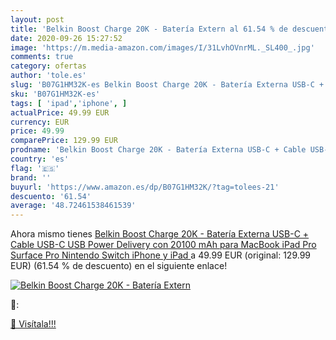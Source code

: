 ```yaml
---
layout: post
title: 'Belkin Boost Charge 20K - Batería Extern al 61.54 % de descuento'
date: 2020-09-26 15:27:52
image: 'https://m.media-amazon.com/images/I/31LvhOVnrML._SL400_.jpg'
comments: true
category: ofertas
author: 'tole.es'
slug: 'B07G1HM32K-es Belkin Boost Charge 20K - Batería Externa USB-C + Cable...'
sku: 'B07G1HM32K-es'
tags: [ 'ipad','iphone', ]
actualPrice: 49.99 EUR
currency: EUR
price: 49.99
comparePrice: 129.99 EUR
prodname: 'Belkin Boost Charge 20K - Batería Externa USB-C + Cable USB-C  USB Power Delivery con 20100 mAh para MacBook  iPad Pro  Surface Pro  Nintendo Switch  iPhone y iPad '
country: 'es'
flag: '🇪🇸'
brand: ''
buyurl: 'https://www.amazon.es/dp/B07G1HM32K/?tag=tolees-21'
descuento: '61.54'
average: '48.72461538461539'
---
```


Ahora mismo tienes [Belkin Boost Charge 20K - Batería Externa USB-C + Cable USB-C  USB Power Delivery con 20100 mAh para MacBook  iPad Pro  Surface Pro  Nintendo Switch  iPhone y iPad ](https://www.amazon.es/dp/B07G1HM32K/?tag=tolees-21) a 49.99 EUR (original: 129.99 EUR) (61.54 %  de descuento) en el siguiente enlace!

[![Belkin Boost Charge 20K - Batería Extern](https://m.media-amazon.com/images/I/31LvhOVnrML._SL400_.jpg)](https://www.amazon.es/dp/B07G1HM32K/?tag=tolees-21)

🔎:


[🛒 Visítala!!!](https://www.amazon.es/dp/B07G1HM32K/?tag=tolees-21)
